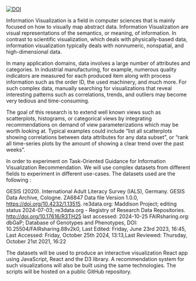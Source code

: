 [![DOI](https://zenodo.org/badge/DOI/10.5281/zenodo.14277307.svg)](https://doi.org/10.5281/zenodo.14277307)


Information Visualization is a field in computer sciences that is mainly focused on how to visually map abstract data. Information Visualization are visual representations of the semantics, or meaning, of information. In contrast to scientific visualization, which deals with physically-based data, information visualization typically deals with nonnumeric, nonspatial, and high-dimensional data.

In many application domains, data involves a large number of attributes and categories. In industrial manufacturing, for example, numerous quality indicators are measured for each produced item along with process information such as the order ID, the used machinery, and much more. For such complex data, manually searching for visualizations that reveal interesting patterns such as correlations, trends, and outliers may become very tedious and time-consuming.

The goal of this research is to extend well known views such as scatterplots, histograms, or categorical views by integrating recommendations on demand of view parameterizations which may be worth looking at. Typical examples could include “list all scatterplots showing correlations between data attributes for any data subset”, or “rank all time-series plots by the amount of showing a clear trend over the past weeks”.

In order to experiment on Task-Oriented Guidance for Information Visualization Recommendation. We will use complex datasets from different fields to experiment in different use-cases. The datasets used are the following : 

GESIS (2020). International Adult Literacy Survey (IALS), Germany. GESIS Data Archive, Cologne. ZA6847 Data file Version 1.0.0, https://doi.org/10.4232/1.13515.
re3data.org: Maddison Project; editing status 2024-07-03; re3data.org - Registry of Research Data Repositories. http://doi.org/10.17616/R3TH25 last accessed: 2024-10-25 
FAIRsharing.org: dbGaP; Database of Genotypes and Phenotypes, DOI: 10.25504/FAIRsharing.88v2k0, Last Edited: Friday, June 23rd 2023, 16:45, Last Accessed: Friday, October 25th 2024, 13:13,Last Reviewed: Thursday, October 21st 2021, 16:22 

The datasets will be used to produce an interactive visualization React app using JavaScript, React and the D3 library. A recommendation system for such visualizations will also be built using the same technologies. The scripts will be hosted on a public GitHub repository.

